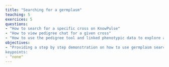 ```yaml
---
title: "Searching for a germplasm"
teaching: 5
exercices: 5
questions: 
- "How to search for a specific cross on KnowPulse"
- "How to view pedigree chat for a given cross"
- "How to use the pedigree tool and linked phenotypic data to explore a specific cross in the field"
objectives: 
- "Providing a step by step demonstration on how to use germplasm search on KnowPulse.
keypoints: 
- "none"
---
```

